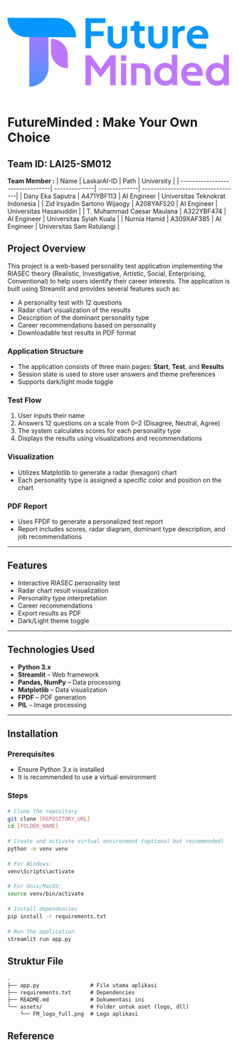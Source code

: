 ![](Logo/FM_logo_full.png)
=======

# FutureMinded : Make Your Own Choice
## Team ID: LAI25-SM012
**Team Member :**
|                 Name            | LaskarAI-ID   |      Path     |            University             |
| --------------------------------| --------------| --------------| ----------------------------------|
| Dany Eka Saputra                | A471YBF113    | AI Engineer   | Universitas Teknokrat Indonesia   |
| Zid Irsyadin Sartono Wijaogy    | A208YAF520    | AI Engineer   | Universitas Hasanuddin            |
| T. Muhammad Caesar Maulana      | A322YBF474    | AI Engineer   | Universitas Syiah Kuala           |
| Nurnia Hamid                    | A309XAF385    | AI Engineer   | Universitas Sam Ratulangi         |


## Project Overview
This project is a web-based personality test application implementing the RIASEC theory (Realistic, Investigative, Artistic, Social, Enterprising, Conventional) to help users identify their career interests. The application is built using Streamlit and provides several features such as:

- A personality test with 12 questions
- Radar chart visualization of the results
- Description of the dominant personality type
- Career recommendations based on personality
- Downloadable test results in PDF format

### Application Structure

- The application consists of three main pages: **Start**, **Test**, and **Results**
- Session state is used to store user answers and theme preferences
- Supports dark/light mode toggle

### Test Flow

1. User inputs their name
2. Answers 12 questions on a scale from 0–2 (Disagree, Neutral, Agree)
3. The system calculates scores for each personality type
4. Displays the results using visualizations and recommendations

### Visualization

- Utilizes Matplotlib to generate a radar (hexagon) chart
- Each personality type is assigned a specific color and position on the chart

### PDF Report

- Uses FPDF to generate a personalized test report
- Report includes scores, radar diagram, dominant type description, and job recommendations

---

## Features

- Interactive RIASEC personality test
- Radar chart result visualization
- Personality type interpretation
- Career recommendations
- Export results as PDF
- Dark/Light theme toggle

---

## Technologies Used

- **Python 3.x**
- **Streamlit** – Web framework
- **Pandas, NumPy** – Data processing
- **Matplotlib** – Data visualization
- **FPDF** – PDF generation
- **PIL** – Image processing

---

## Installation

### Prerequisites

- Ensure Python 3.x is installed
- It is recommended to use a virtual environment

### Steps

```bash
# Clone the repository
git clone [REPOSITORY_URL]
cd [FOLDER_NAME]

# Create and activate virtual environment (optional but recommended)
python -m venv venv

# For Windows:
venv\Scripts\activate

# For Unix/MacOS:
source venv/bin/activate

# Install dependencies
pip install -r requirements.txt

# Run the application
streamlit run app.py
```
## Struktur File

```
.
├── app.py                # File utama aplikasi
├── requirements.txt      # Dependencies
├── README.md             # Dokumentasi ini
└── assets/               # Folder untuk aset (logo, dll)
    └── FM_logo_full.png  # Logo aplikasi
```
    
## Reference


